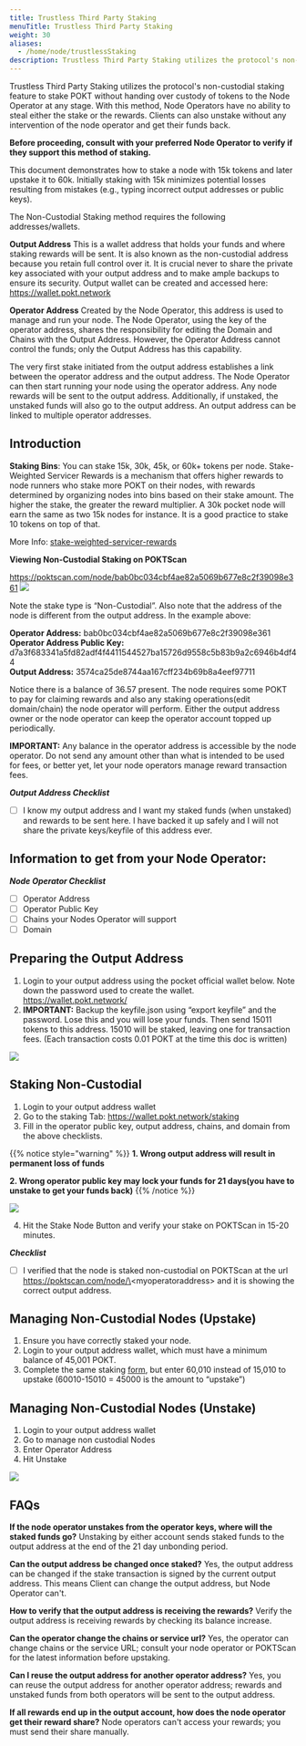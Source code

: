 ```yaml
---
title: Trustless Third Party Staking
menuTitle: Trustless Third Party Staking
weight: 30
aliases:
  - /home/node/trustlessStaking
description: Trustless Third Party Staking utilizes the protocol's non-custodial staking feature to stake POKT without handing over custody of tokens to the Node Operator at any stage.
---
```


Trustless Third Party Staking utilizes the protocol's non-custodial staking feature to stake POKT without handing over custody of tokens to the Node Operator at any stage. With this method, Node Operators have no ability to steal either the stake or the rewards. Clients can also unstake without any intervention of the node operator and get their funds back.

**Before proceeding, consult with your preferred Node Operator to verify if they support this method of staking.**

This document demonstrates how to stake a node with 15k tokens and later upstake it to 60k. 
Initially staking with 15k minimizes potential losses resulting from mistakes (e.g., typing incorrect output addresses or public keys). 

The Non-Custodial Staking method requires the following addresses/wallets.

**Output Address**
This is a wallet address that holds your funds and where staking rewards will be sent. 
It is also known as the non-custodial address because you retain full control over it. 
It is crucial never to share the private key associated with your output address and to make ample backups to ensure its security.
Output wallet can be created and accessed here: https://wallet.pokt.network

**Operator Address**
Created by the Node Operator, this address is used to manage and run your node. The Node Operator, using the key of the operator address, shares the responsibility 
for editing the Domain and Chains with the Output Address. However, the Operator Address cannot control the funds; only the Output Address has this capability.


The very first stake initiated from the output address establishes a link between the operator address and the output address. The Node Operator can then start running your node using the operator address. Any node rewards will be sent to the output address. Additionally, if unstaked, the unstaked funds will also go to the output address. An output address can be linked to multiple operator addresses.

## Introduction

**Staking Bins**:
You can stake 15k, 30k, 45k, or 60k+ tokens per node.
Stake-Weighted Servicer Rewards is a mechanism that offers higher rewards to node runners who stake more POKT on their nodes, with rewards determined by organizing nodes into bins based on their stake amount. The higher the stake, the greater the reward multiplier.
A 30k pocket node will earn the same as two 15k nodes for instance. It is a good practice to stake 10 tokens on top of that. 

More Info: [stake-weighted-servicer-rewards](/learn/economics/nodes/#stake-weighted-servicer-rewards)


**Viewing Non-Custodial Staking on POKTScan**

https://poktscan.com/node/bab0bc034cbf4ae82a5069b677e8c2f39098e361
![](/images/poktscan-noncustodial.png)

Note the stake type is “Non-Custodial”. Also note that the address of the node is different from the output address. In the example above:

**Operator Address:**  bab0bc034cbf4ae82a5069b677e8c2f39098e361  
**Operator Address Public Key:** d7a3f683341a5fd82adf4f4411544527ba15726d9558c5b83b9a2c6946b4df44  
**Output Address:** 3574ca25de8744aa167cff234b69b8a4eef97711

Notice there is a balance of 36.57 present. The node requires some POKT to pay for claiming rewards and also any staking operations(edit domain/chain) the node operator will perform. Either the output address owner or the node operator can keep the operator account topped up periodically.

**IMPORTANT:**  Any balance in the operator address is accessible by the node operator. Do not send any amount other than what is intended to be used for fees, or better yet, let your node operators manage reward transaction fees.

***Output Address Checklist***
- [ ] I know my output address and I want my staked funds (when unstaked) and rewards to be sent here. I have backed it up safely and I will not share the private keys/keyfile of this address ever.

##  Information to get from your Node Operator:

***Node Operator Checklist***
- [ ] Operator Address
- [ ] Operator Public Key
- [ ] Chains your Nodes Operator will support
- [ ] Domain

## Preparing the Output Address

1. Login to your  output address using the pocket official wallet below. Note down the password used to create the wallet. https://wallet.pokt.network/
2. **IMPORTANT:** Backup the keyfile.json using “export keyfile” and the password. Lose this and you will lose your funds. Then send 15011 tokens to this address. 15010 will be staked, leaving one for transaction fees. (Each transaction costs 0.01 POKT at the time this doc is written)
 
![](/images/wallet.png)

## Staking Non-Custodial

1. Login to your output address wallet
2. Go to the staking Tab: https://wallet.pokt.network/staking
3. Fill in the operator public key, output address, chains, and domain from the above checklists.

{{% notice style="warning" %}}
**1. Wrong output address will result in permanent loss of funds**

**2. Wrong operator public key may lock your funds for 21 days(you have to unstake to get your funds back)**
{{% /notice %}}

![](/images/wallet-staking.png)

4. Hit the Stake Node Button and verify your stake on POKTScan in 15-20 minutes.

***Checklist***
- [ ] I verified that the node is staked non-custodial on POKTScan at the url https://poktscan.com/node/\<myoperatoraddress\> and it is showing the correct output address.
   

## Managing Non-Custodial Nodes (Upstake)
1. Ensure you have correctly staked your node.
2. Login to your output address wallet, which must have a minimum balance of 45,001 POKT.
3. Complete the same staking [form](/node/trustlessstaking/#staking-non-custodial), but enter 60,010 instead of 15,010 to upstake (60010-15010 = 45000 is the amount to “upstake”)

## Managing Non-Custodial Nodes (Unstake)
1. Login to your output address wallet
2. Go to manage non custodial Nodes
3. Enter Operator Address
4. Hit Unstake 

![](/images/wallet-unstaking.png)

## FAQs
**If the node operator unstakes from the operator keys, where will the staked funds go?**
Unstaking by either account sends staked funds to the output address at the end of the 21 day unbonding period.

**Can the output address be changed once staked?**
Yes, the output address can be changed if the stake transaction is signed by the current output address.  This means Client can change the output address, but Node Operator can't.

**How to verify that the output address is receiving the rewards?**
Verify the output address is receiving rewards by checking its balance increase.

**Can the operator change the chains or service url?**
Yes, the operator can change chains or the service URL; consult your node operator or POKTScan for the latest information before upstaking.

**Can I reuse the output address for another operator address?**
Yes, you can reuse the output address for another operator address; rewards and unstaked funds from both operators will be sent to the output address.

**If all rewards end up in the output account, how does the node operator get their reward share?**
Node operators can't access your rewards; you must send their share manually.
